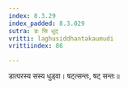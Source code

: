 ```yaml
---
index: 8.3.29
index_padded: 8.3.029
sutra: डः सि धुट्
vritti: laghusiddhantakaumudi
vrittiindex: 86

---
```

डात्परस्य सस्य धुड्वा। षट्त्सन्तः, षट् सन्तः॥